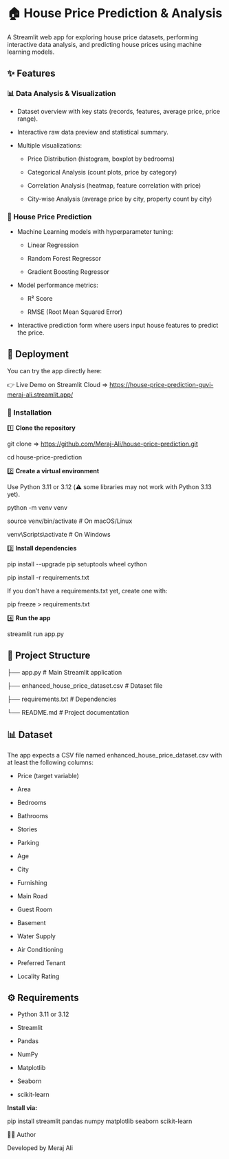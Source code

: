 # 🏠 House Price Prediction & Analysis

A Streamlit web app for exploring house price datasets, performing interactive data analysis, and predicting house prices using machine learning models.

## ✨ Features
### 📊 Data Analysis & Visualization

- Dataset overview with key stats (records, features, average price, price range).

- Interactive raw data preview and statistical summary.

- Multiple visualizations:

  - Price Distribution (histogram, boxplot by bedrooms)

  - Categorical Analysis (count plots, price by category)

  - Correlation Analysis (heatmap, feature correlation with price)

  - City-wise Analysis (average price by city, property count by city)

### 🎯 House Price Prediction

- Machine Learning models with hyperparameter tuning:

  - Linear Regression

  - Random Forest Regressor

  - Gradient Boosting Regressor

- Model performance metrics:

  - R² Score

  - RMSE (Root Mean Squared Error)

- Interactive prediction form where users input house features to predict the price.

## 🚀 Deployment

You can try the app directly here:

👉 Live Demo on Streamlit Cloud =>
https://house-price-prediction-guvi-meraj-ali.streamlit.app/

### 🚀 Installation
1️⃣ **Clone the repository**

git clone => https://github.com/Meraj-Ali/house-price-prediction.git

cd house-price-prediction

2️⃣ **Create a virtual environment**

Use Python 3.11 or 3.12 (⚠️ some libraries may not work with Python 3.13 yet).

python -m venv venv

source venv/bin/activate   # On macOS/Linux

venv\Scripts\activate      # On Windows

3️⃣ **Install dependencies**

pip install --upgrade pip setuptools wheel cython

pip install -r requirements.txt


If you don’t have a requirements.txt yet, create one with:

pip freeze > requirements.txt

4️⃣ **Run the app**

streamlit run app.py

## 📂 Project Structure
├── app.py                          # Main Streamlit application

├── enhanced_house_price_dataset.csv # Dataset file

├── requirements.txt                # Dependencies

└── README.md                       # Project documentation

## 📊 Dataset

The app expects a CSV file named enhanced_house_price_dataset.csv with at least the following columns:

- Price (target variable)

- Area

- Bedrooms

- Bathrooms

- Stories

- Parking

- Age

- City

- Furnishing

- Main Road

- Guest Room

- Basement

- Water Supply

- Air Conditioning

- Preferred Tenant

- Locality Rating

## ⚙️ Requirements

- Python 3.11 or 3.12

- Streamlit

- Pandas

- NumPy

- Matplotlib

- Seaborn

- scikit-learn

 **Install via:**

pip install streamlit pandas numpy matplotlib seaborn scikit-learn

👨‍💻 Author

Developed by Meraj Ali

